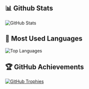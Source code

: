 ## 📊 Github Stats
![GitHub Stats](https://github-readme-stats.vercel.app/api?username=mrjigsaw104&show_icons=true&theme=radical)

## 🚀 Most Used Languages
![Top Languages](https://github-readme-stats.vercel.app/api/top-langs/?username=mrjigsaw104&layout=compact&theme=radical)

## 🏆 GitHub Achievements
[![GitHub Trophies](https://github-profile-trophy.vercel.app/?username=mrjigsaw104&theme=radical)](https://github.com/ryo-ma/github-profile-trophy)
